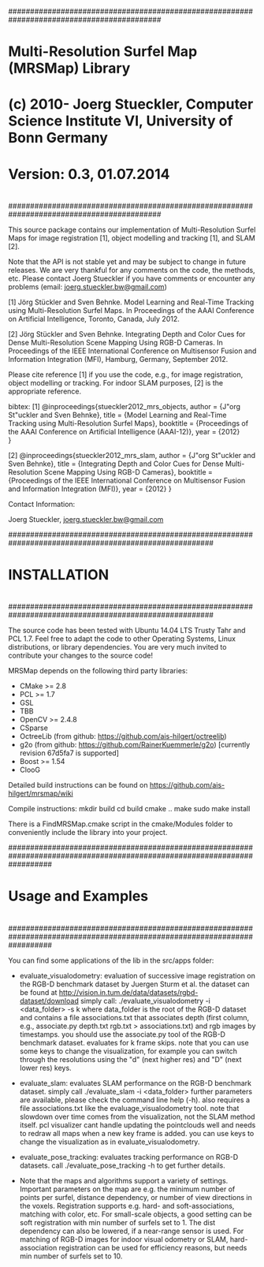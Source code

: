 ﻿###########################################################################################
#                                                                                         #
#  Multi-Resolution Surfel Map (MRSMap) Library                                           #
#  (c) 2010- Joerg Stueckler, Computer Science Institute VI, University of Bonn Germany   #
#                                                                                         #
#  Version: 0.3, 01.07.2014                                                               #
#                                                                                         #
###########################################################################################
 

This source package contains our implementation of Multi-Resolution Surfel Maps for
image registration [1], object modelling and tracking [1], and SLAM [2].

Note that the API is not stable yet and may be subject to change in future releases.
We are very thankful for any comments on the code, the methods, etc. 
Please contact Joerg Stueckler if you have comments or encounter any problems (email: joerg.stueckler.bw@gmail.com)

[1] Jörg Stückler and Sven Behnke. Model Learning and Real-Time Tracking using Multi-Resolution Surfel Maps.
    In Proceedings of the AAAI Conference on Artificial Intelligence, Toronto, Canada, July 2012. 

[2] Jörg Stückler and Sven Behnke. Integrating Depth and Color Cues for Dense Multi-Resolution Scene Mapping Using RGB-D Cameras.
    In Proceedings of the IEEE International Conference on Multisensor Fusion and Information Integration (MFI), Hamburg, Germany, September 2012.


Please cite reference [1] if you use the code, e.g., for image registration, object modelling or tracking.
For indoor SLAM purposes, [2] is the appropriate reference.

bibtex:
[1]
@inproceedings{stueckler2012_mrs_objects,
  author = {J\"org St\"uckler and Sven Behnke},
  title = {Model Learning and Real-Time Tracking using Multi-Resolution Surfel Maps},
  booktitle = {Proceedings of the AAAI Conference on Artificial Intelligence (AAAI-12)},
  year = {2012}  
}

[2]
@inproceedings{stueckler2012_mrs_slam,
  author = {J\"org St\"uckler and Sven Behnke},
  title = {Integrating Depth and Color Cues for Dense Multi-Resolution Scene Mapping Using RGB-D Cameras},
  booktitle = {Proceedings of the IEEE International Conference on Multisensor Fusion and Information Integration (MFI)},
  year = {2012}
}


Contact Information:

Joerg Stueckler, joerg.stueckler.bw@gmail.com



#######################################################################################################
#                                                                                                     #
#  INSTALLATION                                                                                       #
#                                                                                                     #
#######################################################################################################


The source code has been tested with Ubuntu 14.04 LTS Trusty Tahr and PCL 1.7.
Feel free to adapt the code to other Operating Systems, Linux distributions, or library dependencies.
You are very much invited to contribute your changes to the source code!

MRSMap depends on the following third party libraries:
- CMake >= 2.8
- PCL >= 1.7
- GSL
- TBB
- OpenCV >= 2.4.8
- CSparse
- OctreeLib (from github: https://github.com/ais-hilgert/octreelib)
- g2o (from github: https://github.com/RainerKuemmerle/g2o) [currently revision	67d5fa7 is supported]
- Boost >= 1.54
- ClooG

Detailed build instructions can be found on https://github.com/ais-hilgert/mrsmap/wiki


Compile instructions:
mkdir build
cd build
cmake ..
make
sudo make install


There is a FindMRSMap.cmake script in the cmake/Modules folder to conveniently include the library into your project.



##########################################################################################################################
#                                                                                                                        #
#  Usage and Examples                                                                                                    #
#                                                                                                                        #
##########################################################################################################################


You can find some applications of the lib in the src/apps folder:

* evaluate_visualodometry: evaluation of successive image registration on the RGB-D benchmark dataset by Juergen Sturm et al.
  the dataset can be found at http://vision.in.tum.de/data/datasets/rgbd-dataset/download
  simply call: ./evaluate_visualodometry -i <data_folder> -s k 
  where data_folder is the root of the RGB-D dataset and contains a file associations.txt that associates depth (first column, e.g., associate.py depth.txt rgb.txt > associations.txt)
  and rgb images by timestamps. you should use the associate.py tool of the RGB-D benchmark dataset. evaluates for k frame skips.
  note that you can use some keys to change the visualization, for example you can switch through the resolutions using the "d" (next higher res) and "D" (next lower res) keys.

* evaluate_slam: evaluates SLAM performance on the RGB-D benchmark dataset. simply call ./evaluate_slam -i <data_folder> 
  further parameters are available, please check the command line help (-h).
  also requires a file associations.txt like the evaluage_visualodometry tool.
  note that slowdown over time comes from the visualization, not the SLAM method itself. pcl visualizer cant handle updating the pointclouds well and needs to redraw all maps when
  a new key frame is added. you can use keys to change the visualization as in evaluate_visualodometry.

* evaluate_pose_tracking: evaluates tracking performance on RGB-D datasets. call ./evaluate_pose_tracking -h to get further details.

* Note that the maps and algorithms support a variety of settings. Important parameters on the map are e.g. the minimum number of points per surfel, distance dependency, or number of view directions in the voxels. Registration supports e.g. hard- and soft-associations, matching with color, etc. For small-scale objects, a good setting can be soft registration with min number of surfels set to 1. The dist dependency can also be lowered, if a near-range sensor is used. For matching of RGB-D images for indoor visual odometry or SLAM, hard-association registration can be used for efficiency reasons, but needs min number of surfels set to 10.    









   
